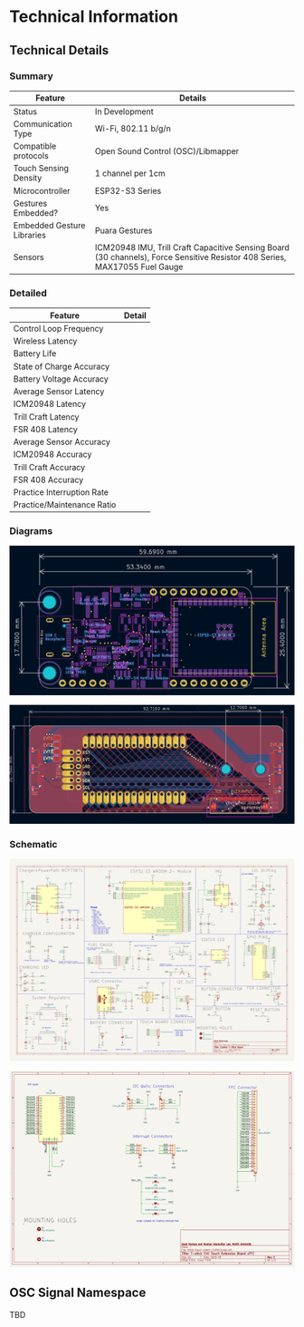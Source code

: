 # Technical Information

## Technical Details

### Summary

| Feature | Details |
|----|----|
| Status | In Development |
| Communication Type | Wi-Fi, 802.11 b/g/n |
| Compatible protocols | Open Sound Control (OSC)/Libmapper |
| Touch Sensing Density | 1 channel per 1cm |
| Microcontroller | ESP32-S3 Series |
| Gestures Embedded? | Yes |
| Embedded Gesture Libraries | Puara Gestures |
| Sensors | ICM20948 IMU, Trill Craft Capacitive Sensing Board (30 channels), Force Sensitive Resistor 408 Series, MAX17055 Fuel Gauge |

### Detailed

| Feature | Detail |
|----|----|
| Control Loop Frequency |    |
| Wireless Latency |    |
| Battery Life |    |
| State of Charge Accuracy |    |
| Battery Voltage Accuracy |    |
| Average Sensor Latency |    |
| ICM20948 Latency |    |
| Trill Craft Latency |    |
| FSR 408 Latency |    |
| Average Sensor Accuracy |    |
| ICM20948 Accuracy |    |
| Trill Craft Accuracy |    |
| FSR 408 Accuracy |    |
| Practice Interruption Rate |    |
| Practice/Maintenance Ratio |    |

### Diagrams

 ![ESP32 Board Diagram](./Images/pcb_layout_components.png)

 ![Touch Board Diagram](./Images/touch-board-schematic-view.png)

### Schematic

 ![Custom ESP32 Board Schematics](./Images/tstick-5GW-schematic.png)

 ![Touch Board Schematic](./Images/tstick-touch-board-schematic.png)

## OSC Signal Namespace

TBD


